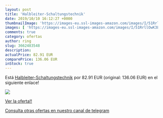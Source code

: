 ```yaml
---
layout: post
title: 'Halbleiter-Schaltungstechnik'
date: 2019/10/10 16:12:27 +0000
thumbnailImage: 'https://images-eu.ssl-images-amazon.com/images/I/51RrllOwK3L._SL200_.jpg'
images: [ 'https://images-eu.ssl-images-amazon.com/images/I/51RrllOwK3L._SL200_.jpg' ]
comments: true
category: ofertas
author: ring
slug: 3662483548
description:
actualPrice: 82.91 EUR
comparePrice: 136.06 EUR
inStock: true
---
```


Está [Halbleiter-Schaltungstechnik](https://www.amazon.com/dp/3662483548/?tag=redken08-20) por 82.91 EUR (original: 136.06 EUR) en el siguiente enlace!

[![](https://images-eu.ssl-images-amazon.com/images/I/51RrllOwK3L._SL200_.jpg)](https://www.amazon.com/dp/3662483548/?tag=redken08-20)

[Ver la oferta!!](https://www.amazon.com/dp/3662483548/?tag=redken08-20)

[Consulta otras ofertas en nuestro canal de telegram](https://t.me/s/ofertas25)
